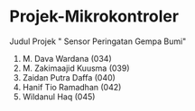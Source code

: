# Projek-Mikrokontroler

Judul Projek " Sensor Peringatan Gempa Bumi"
1. M. Dava Wardana (034)
2. M. Zakimaajid Kuusma (039)
3. Zaidan Putra Daffa (040)
4. Hanif Tio Ramadhan (042)
5. Wildanul Haq (045)

